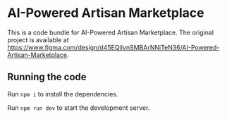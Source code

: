 
  # AI-Powered Artisan Marketplace

  This is a code bundle for AI-Powered Artisan Marketplace. The original project is available at https://www.figma.com/design/d45EQiIvnSMBArNNiTeN36/AI-Powered-Artisan-Marketplace.

  ## Running the code

  Run `npm i` to install the dependencies.

  Run `npm run dev` to start the development server.
  